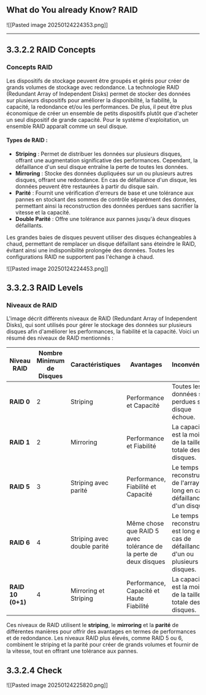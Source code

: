 
## What do You already Know? RAID

![[Pasted image 20250124224353.png]]

----

## 3.3.2.2 RAID Concepts

### Concepts RAID

Les dispositifs de stockage peuvent être groupés et gérés pour créer de grands volumes de stockage avec redondance. La technologie RAID (Redundant Array of Independent Disks) permet de stocker des données sur plusieurs dispositifs pour améliorer la disponibilité, la fiabilité, la capacité, la redondance et/ou les performances. De plus, il peut être plus économique de créer un ensemble de petits dispositifs plutôt que d'acheter un seul dispositif de grande capacité. Pour le système d'exploitation, un ensemble RAID apparaît comme un seul disque.

#### Types de RAID :
- **Striping** : Permet de distribuer les données sur plusieurs disques, offrant une augmentation significative des performances. Cependant, la défaillance d'un seul disque entraîne la perte de toutes les données.
- **Mirroring** : Stocke des données dupliquées sur un ou plusieurs autres disques, offrant une redondance. En cas de défaillance d'un disque, les données peuvent être restaurées à partir du disque sain.
- **Parité** : Fournit une vérification d'erreurs de base et une tolérance aux pannes en stockant des sommes de contrôle séparément des données, permettant ainsi la reconstruction des données perdues sans sacrifier la vitesse et la capacité.
- **Double Parité** : Offre une tolérance aux pannes jusqu'à deux disques défaillants.

Les grandes baies de disques peuvent utiliser des disques échangeables à chaud, permettant de remplacer un disque défaillant sans éteindre le RAID, évitant ainsi une indisponibilité prolongée des données. Toutes les configurations RAID ne supportent pas l'échange à chaud.

![[Pasted image 20250124224453.png]]

## 3.3.2.3 RAID Levels

### Niveaux de RAID

L'image décrit différents niveaux de RAID (Redundant Array of Independent Disks), qui sont utilisés pour gérer le stockage des données sur plusieurs disques afin d'améliorer les performances, la fiabilité et la capacité. Voici un résumé des niveaux de RAID mentionnés :

| Niveau RAID | Nombre Minimum de Disques | Caractéristiques       | Avantages                                  | Inconvénients                                       |
|-------------|----------------------------|------------------------|--------------------------------------------|---------------------------------------------------|
| **RAID 0**  | 2                          | Striping               | Performance et Capacité                    | Toutes les données sont perdues si un disque échoue. |
| **RAID 1**  | 2                          | Mirroring              | Performance et Fiabilité                   | La capacité est la moitié de la taille totale des disques. |
| **RAID 5**  | 3                          | Striping avec parité   | Performance, Fiabilité et Capacité         | Le temps de reconstruction de l'array est long en cas de défaillance d'un disque. |
| **RAID 6**  | 4                          | Striping avec double parité | Même chose que RAID 5 avec tolérance de la perte de deux disques | Le temps de reconstruction est long en cas de défaillance d'un ou plusieurs disques. |
| **RAID 10 (0+1)** | 4                   | Mirroring et Striping  | Performance, Capacité et Haute Fiabilité   | La capacité est la moitié de la taille totale des disques. |

Ces niveaux de RAID utilisent le **striping**, le **mirroring** et la **parité** de différentes manières pour offrir des avantages en termes de performances et de redondance. Les niveaux RAID plus élevés, comme RAID 5 ou 6, combinent le striping et la parité pour créer de grands volumes et fournir de la vitesse, tout en offrant une tolérance aux pannes.


## 3.3.2.4 Check

![[Pasted image 20250124225820.png]]
